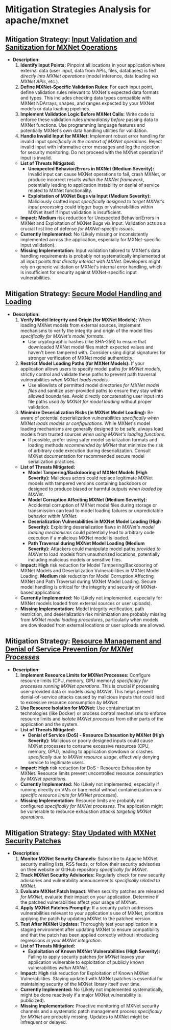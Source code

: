 # Mitigation Strategies Analysis for apache/mxnet

## Mitigation Strategy: [Input Validation and Sanitization for MXNet Operations](./mitigation_strategies/input_validation_and_sanitization_for_mxnet_operations.md)

*   **Description:**
    1.  **Identify Input Points:**  Pinpoint all locations in your application where external data (user input, data from APIs, files, databases) is fed *directly into MXNet operations* (model inference, data loading *via MXNet APIs*, etc.).
    2.  **Define MXNet-Specific Validation Rules:** For each input point, define validation rules relevant to MXNet's expected data formats and types. This includes checking data types compatible with MXNet NDArrays, shapes, and ranges expected by your MXNet models or data loading pipelines.
    3.  **Implement Validation Logic Before MXNet Calls:** Write code to enforce these validation rules *immediately before* passing data to MXNet functions. Use programming language features and potentially MXNet's own data handling utilities for validation.
    4.  **Handle Invalid Input for MXNet:** Implement robust error handling for invalid input *specifically in the context of MXNet operations*. Reject invalid input with informative error messages and log the rejection for security monitoring. Do not proceed with the MXNet operation if input is invalid.
    *   **List of Threats Mitigated:**
        *   **Unexpected Behavior/Errors in MXNet (Medium Severity):** Invalid input can cause MXNet operations to fail, crash MXNet, or produce incorrect results *within the MXNet framework*, potentially leading to application instability or denial of service related to MXNet functionality.
        *   **Exploitation of MXNet Bugs via Input (Medium Severity):** Maliciously crafted input *specifically designed to target MXNet's input processing* could trigger bugs or vulnerabilities within MXNet itself if input validation is insufficient.
    *   **Impact:** **Medium** risk reduction for Unexpected Behavior/Errors in MXNet and Exploitation of MXNet Bugs via Input. Validation acts as a crucial first line of defense *for MXNet-specific issues*.
    *   **Currently Implemented:** No (Likely missing or inconsistently implemented across the application, especially for MXNet-specific input validation).
    *   **Missing Implementation:** Input validation tailored to MXNet's data handling requirements is probably not systematically implemented at all input points *that directly interact with MXNet*. Developers might rely on generic validation or MXNet's internal error handling, which is insufficient for security against MXNet-specific input vulnerabilities.

## Mitigation Strategy: [Secure Model Handling and Loading](./mitigation_strategies/secure_model_handling_and_loading.md)

*   **Description:**
    1.  **Verify Model Integrity and Origin (for MXNet Models):** When loading MXNet models from external sources, implement mechanisms to verify the integrity and origin of the model files *specifically for MXNet's model formats*.
        *   Use cryptographic hashes (like SHA-256) to ensure that downloaded MXNet model files match expected values and haven't been tampered with. Consider using digital signatures for stronger verification of MXNet model authenticity.
    2.  **Restrict Model Loading Paths (for MXNet Models):** If your application allows users to specify model paths *for MXNet models*, strictly control and validate these paths to prevent path traversal vulnerabilities *when MXNet loads models*.
        *   Use allowlists of permitted model directories *for MXNet model files* and sanitize user-provided paths to ensure they stay within allowed boundaries. Avoid directly concatenating user input into file paths *used by MXNet for model loading* without proper validation.
    3.  **Minimize Deserialization Risks (in MXNet Model Loading):** Be aware of potential deserialization vulnerabilities *specifically when MXNet loads models or configurations*. While MXNet's model loading mechanisms are generally designed to be safe, always load models from trusted sources *when using MXNet's loading functions*.
        *   If possible, prefer using safer model serialization formats and loading methods *recommended by MXNet* that minimize the risk of arbitrary code execution during deserialization. Consult MXNet documentation for recommended secure model serialization practices.
    *   **List of Threats Mitigated:**
        *   **Model Tampering/Backdooring of MXNet Models (High Severity):** Malicious actors could replace legitimate MXNet models with tampered versions containing backdoors or designed to produce biased or harmful outputs *when loaded by MXNet*.
        *   **Model Corruption Affecting MXNet (Medium Severity):** Accidental corruption of MXNet model files during storage or transmission can lead to model loading failures or unpredictable behavior *within MXNet*.
        *   **Deserialization Vulnerabilities in MXNet Model Loading (High Severity):** Exploiting deserialization flaws *in MXNet's model loading mechanisms* could potentially lead to arbitrary code execution if a malicious MXNet model is loaded.
        *   **Path Traversal during MXNet Model Loading (Medium Severity):** Attackers could manipulate model paths *provided to MXNet* to load models from unauthorized locations, potentially including malicious models or sensitive files.
    *   **Impact:** **High** risk reduction for Model Tampering/Backdooring of MXNet Models and Deserialization Vulnerabilities in MXNet Model Loading. **Medium** risk reduction for Model Corruption Affecting MXNet and Path Traversal during MXNet Model Loading. Secure model handling is critical for the integrity and security of MXNet-based applications.
    *   **Currently Implemented:** No (Likely not implemented, especially for MXNet models loaded from external sources or user uploads).
    *   **Missing Implementation:** Model integrity verification, path restriction, and deserialization risk minimization are probably missing from *MXNet model loading procedures*, particularly when models are downloaded from external locations or user uploads are allowed.

## Mitigation Strategy: [Resource Management and Denial of Service Prevention *for MXNet Processes*](./mitigation_strategies/resource_management_and_denial_of_service_prevention_for_mxnet_processes.md)

*   **Description:**
    1.  **Implement Resource Limits for MXNet Processes:** Configure resource limits (CPU, memory, GPU memory) *specifically for processes running MXNet operations*. This is crucial if processing user-provided data or models *using MXNet*. This helps prevent denial-of-service attacks caused by malicious inputs that could lead to excessive resource consumption *by MXNet*.
    2.  **Use Resource Isolation for MXNet:** Use containerization technologies (like Docker) or process control mechanisms to enforce resource limits and *isolate MXNet processes* from other parts of the application and the system.
    *   **List of Threats Mitigated:**
        *   **Denial of Service (DoS) - Resource Exhaustion by MXNet (High Severity):** Malicious or poorly designed inputs could cause MXNet processes to consume excessive resources (CPU, memory, GPU), leading to application slowdown or crashes *specifically due to MXNet resource usage*, effectively denying service to legitimate users.
    *   **Impact:** **High** risk reduction for DoS - Resource Exhaustion by MXNet. Resource limits prevent uncontrolled resource consumption *by MXNet operations*.
    *   **Currently Implemented:** No (Likely not implemented, especially if running directly on VMs or bare metal without containerization *and specific resource limits for MXNet processes*).
    *   **Missing Implementation:** Resource limits are probably not configured *specifically for MXNet processes*. The application might be vulnerable to resource exhaustion attacks *targeting MXNet operations*.

## Mitigation Strategy: [Stay Updated with MXNet Security Patches](./mitigation_strategies/stay_updated_with_mxnet_security_patches.md)

*   **Description:**
    1.  **Monitor MXNet Security Channels:** Subscribe to Apache MXNet security mailing lists, RSS feeds, or follow their security advisories on their website or GitHub repository *specifically for MXNet*.
    2.  **Track MXNet Security Advisories:** Regularly check for new security advisories and vulnerability announcements *specifically related to MXNet*.
    3.  **Evaluate MXNet Patch Impact:** When security patches are released *for MXNet*, evaluate their impact on your application. Determine if the patched vulnerabilities affect your usage of MXNet.
    4.  **Apply MXNet Patches Promptly:** If a security patch addresses vulnerabilities relevant to your application's use of MXNet, prioritize applying the patch by updating MXNet to the patched version.
    5.  **Test After MXNet Updates:** Thoroughly test your application in a staging environment after updating MXNet to ensure compatibility and that the patch has been applied correctly without introducing regressions *in your MXNet integration*.
    *   **List of Threats Mitigated:**
        *   **Exploitation of Known MXNet Vulnerabilities (High Severity):** Failing to apply security patches *for MXNet* leaves your application vulnerable to exploitation of publicly known vulnerabilities *within MXNet*.
    *   **Impact:** **High** risk reduction for Exploitation of Known MXNet Vulnerabilities. Staying updated with MXNet patches is essential for maintaining security of the MXNet library itself over time.
    *   **Currently Implemented:** No (Likely not implemented systematically, might be done reactively if a major MXNet vulnerability is publicized).
    *   **Missing Implementation:** Proactive monitoring of MXNet security channels and a systematic patch management process *specifically for MXNet* are probably missing. Updates to MXNet might be infrequent or delayed.

